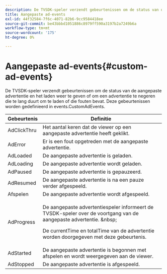 ```yaml
---
description: De TVSDK-speler verzendt gebeurtenissen om de status van de aangepaste advertentie en het laden weer te geven of om een advertentie te negeren die te lang duurt om te laden of die fouten bevat. Deze gebeurtenissen worden gedefinieerd in events.CustomAdEvents.
title: Aangepaste ad-events
exl-id: 44f32584-7f6c-4071-82b6-9cc9584418ee
source-git-commit: be43bbbd1051886c8979ff590a3197b2a7249b6a
workflow-type: tm+mt
source-wordcount: '175'
ht-degree: 0%

---
```


# Aangepaste ad-events{#custom-ad-events}

De TVSDK-speler verzendt gebeurtenissen om de status van de aangepaste advertentie en het laden weer te geven of om een advertentie te negeren die te lang duurt om te laden of die fouten bevat. Deze gebeurtenissen worden gedefinieerd in events.CustomAdEvents.

<table id="table_718700E0F0B042F882ED131F79E01D4E"> 
 <thead> 
  <tr> 
   <th colname="col1" class="entry"> Gebeurtenis </th> 
   <th colname="col2" class="entry"> Definitie </th> 
  </tr> 
 </thead>
 <tbody> 
  <tr> 
   <td colname="col1"> <span class="codeph"> AdClickThru </span> </td> 
   <td colname="col2"> Het aantal keren dat de viewer op een aangepaste advertentie heeft geklikt. </td> 
  </tr> 
  <tr> 
   <td colname="col1"> <span class="codeph"> AdError </span> </td> 
   <td colname="col2"> Er is een fout opgetreden met de aangepaste advertentie. </td> 
  </tr> 
  <tr> 
   <td colname="col1"> <span class="codeph"> AdLoaded </span> </td> 
   <td colname="col2"> De aangepaste advertentie is geladen.  </td> 
  </tr> 
  <tr> 
   <td colname="col1"> <span class="codeph"> AdLoading </span> </td> 
   <td colname="col2"> De aangepaste advertentie wordt geladen. </td> 
  </tr> 
  <tr> 
   <td colname="col1"> <span class="codeph"> AdPaused </span> </td> 
   <td colname="col2"> De aangepaste advertentie is gepauzeerd. </td> 
  </tr> 
  <tr> 
   <td colname="col1"> <span class="codeph"> AdResumed </span> </td> 
   <td colname="col2"> De aangepaste advertentie is na een pauze verder afgespeeld. </td> 
  </tr> 
  <tr> 
   <td colname="col1"> <span class="codeph"> Afspelen </span> </td> 
   <td colname="col2"> De aangepaste advertentie wordt afgespeeld. </td> 
  </tr> 
  <tr> 
   <td colname="col1"> <span class="codeph"> AdProgress </span> </td> 
   <td colname="col2"> <p>De aangepaste advertentiespeler informeert de TVSDK-speler over de voortgang van de aangepaste advertentie. &amp;nbsp; </p> <p>De <span class="codeph"> currentTime </span> en <span class="codeph"> totalTime </span> van de advertentie worden doorgegeven met deze gebeurtenis. </p> </td> 
  </tr> 
  <tr> 
   <td colname="col1"> AdStarted </td> 
   <td colname="col2"> De aangepaste advertentie is begonnen met afspelen en wordt weergegeven aan de viewer.  </td> 
  </tr> 
  <tr> 
   <td colname="col1"> AdStopped </td> 
   <td colname="col2"> De aangepaste advertentie is afgespeeld. </td> 
  </tr> 
 </tbody> 
</table>

<!--<a id="section_027774C2A47C453BA9DED61C6F8567C3"></a>-->

